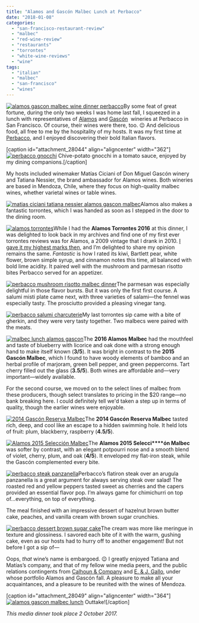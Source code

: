 ```yaml
---
title: "Alamos and Gascón Malbec Lunch at Perbacco"
date: "2018-01-08"
categories: 
  - "san-francisco-restaurant-review"
  - "malbec"
  - "red-wine-review"
  - "restaurants"
  - "torrontes"
  - "white-wine-reviews"
  - "wine"
tags: 
  - "italian"
  - "malbec"
  - "san-francisco"
  - "wines"
---
```


[![alamos gascon malbec wine dinner perbacco](http://s3.amazonaws.com/thegourmez-wpmedia/2018/01/Perbacco_Wine_04-398x500.jpg)](http://s3.amazonaws.com/thegourmez-wpmedia/2018/01/Perbacco_Wine_04.jpg)By some feat of great fortune, during the only two weeks I was home last fall, I squeezed in a lunch with representatives of [Alamos](http://www.alamoswinesus.com/) and [Gascón](http://www.gasconwine.com/)  wineries at Perbacco in San Francisco. Of course, their wines were there, too. 😉 And delicious food, all free to me by the hospitality of my hosts. It was my first time at [Perbacco](http://www.perbaccosf.com/), and I enjoyed discovering their bold Italian flavors.

\[caption id="attachment\_28044" align="aligncenter" width="362"\][![perbacco gnocchi](http://s3.amazonaws.com/thegourmez-wpmedia/2018/01/Perbacco_Wine_20-362x500.jpg)](http://s3.amazonaws.com/thegourmez-wpmedia/2018/01/Perbacco_Wine_20.jpg) Chive-potato gnocchi in a tomato sauce, enjoyed by my dining companions.\[/caption\]

My hosts included winemaker Matías Ciciani of Don Miguel Gascón winery and Tatiana Nessier, the brand ambassador for Alamos wines. Both wineries are based in Mendoza, Chile, where they focus on high-quality malbec wines, whether varietal wines or table wines.

[![matias ciciani tatiana nessier alamos gascon malbec](http://s3.amazonaws.com/thegourmez-wpmedia/2018/01/Perbacco_Wine_28-500x442.jpg)](http://s3.amazonaws.com/thegourmez-wpmedia/2018/01/Perbacco_Wine_28.jpg)Alamos also makes a fantastic torrontes, which I was handed as soon as I stepped in the door to the dining room.

[![alamos torrontes](http://s3.amazonaws.com/thegourmez-wpmedia/2018/01/Perbacco_Wine_11-333x500.jpg)](http://s3.amazonaws.com/thegourmez-wpmedia/2018/01/Perbacco_Wine_11.jpg)While I had the **Alamos Torrontes 2016** at this dinner, I was delighted to look back in my archives and find one of my first ever torrontes reviews was for Alamos, a 2009 vintage that I drank in 2010. [I gave it my highest marks then](http://thegourmez.com/2010/10/06/alamos-torrontes-2009/), and I’m delighted to share my opinion remains the same. _Fantastic_ is how I rated its kiwi, Bartlett pear, white flower, brown simple syrup, and cinnamon notes this time, all balanced with bold lime acidity. It paired well with the mushroom and parmesan risotto bites Perbacco served for an appetizer.

[![perbacco mushroom risotto malbec dinner](http://s3.amazonaws.com/thegourmez-wpmedia/2018/01/Perbacco_Wine_12-500x333.jpg)](http://s3.amazonaws.com/thegourmez-wpmedia/2018/01/Perbacco_Wine_12.jpg)The parmesan was especially delightful in those flavor bursts. But it was only the first first course. A salumi misti plate came next, with three varieties of salami—the fennel was especially tasty. The prosciutto provided a pleasing vinegar tang.

[![perbacco salumi charcuterie](http://s3.amazonaws.com/thegourmez-wpmedia/2018/01/Perbacco_Wine_15-500x485.jpg)](http://s3.amazonaws.com/thegourmez-wpmedia/2018/01/Perbacco_Wine_15.jpg)My last torrontes sip came with a bite of gherkin, and they were very tasty together. Two malbecs were paired with the meats.

[![malbec lunch alamos gascon](http://s3.amazonaws.com/thegourmez-wpmedia/2018/01/Perbacco_Wine_22-399x500.jpg)](http://s3.amazonaws.com/thegourmez-wpmedia/2018/01/Perbacco_Wine_22.jpg)The **2016 Alamos Malbec** had the mouthfeel and taste of blueberry with licorice and oak done with a strong enough hand to make itself known (**3/5**). It was bright in contrast to the **2015 Gascón Malbec**, which I found to have woody elements of bamboo and an herbal profile of marjoram, green bell pepper, and green peppercorns. Tart cherry filled out the glass (**3.5/5**). Both wines are affordable and—very important—widely available.

For the second course, we moved on to the select lines of malbec from these producers, though select translates to pricing in the $20 range—no bank breaking here. I could definitely tell we'd taken a step up in terms of quality, though the earlier wines were enjoyable.

[![2014 Gascón Reserva Malbec](http://s3.amazonaws.com/thegourmez-wpmedia/2018/01/Perbacco_Wine_06-333x500.jpg)](http://s3.amazonaws.com/thegourmez-wpmedia/2018/01/Perbacco_Wine_06.jpg)The **2014 Gascón Reserva Malbec** tasted rich, deep, and cool like an escape to a hidden swimming hole. It held lots of fruit: plum, blackberry, raspberry (**4.5/5**).

[![Alamos 2015 Selección Malbec](http://s3.amazonaws.com/thegourmez-wpmedia/2018/01/Perbacco_Wine_09-309x500.jpg)](http://s3.amazonaws.com/thegourmez-wpmedia/2018/01/Perbacco_Wine_09.jpg)The **Alamos 2015 Selecci****ón Malbec** was softer by contrast, with an elegant potpourri nose and a smooth blend of violet, cherry, plum, and oak (**4/5**). It enveloped my flat-iron steak, while the Gascón complemented every bite.

[![perbacco steak panzanella](http://s3.amazonaws.com/thegourmez-wpmedia/2018/01/Perbacco_Wine_21-357x500.jpg)](http://s3.amazonaws.com/thegourmez-wpmedia/2018/01/Perbacco_Wine_21.jpg)Perbacco’s flatiron steak over an arugula panzanella is a great argument for always serving steak over salad! The roasted red and yellow peppers tasted sweet as cherries and the capers provided an essential flavor pop. I’m always game for chimichurri on top of…everything, on top of everything.

The meal finished with an impressive dessert of hazelnut brown butter cake, peaches, and vanilla cream with brown sugar crunchies.

[![perbacco dessert brown sugar cake](http://s3.amazonaws.com/thegourmez-wpmedia/2018/01/Perbacco_Wine_25-438x500.jpg)](http://s3.amazonaws.com/thegourmez-wpmedia/2018/01/Perbacco_Wine_25.jpg)The cream was more like meringue in texture and glossiness. I savored each bite of it with the warm, gushing cake, even as our hosts had to hurry off to another engagement! But not before I got a sip of—

Oops, _that_ wine’s name is embargoed. 😉 I greatly enjoyed Tatiana and Matías’s company, and that of my fellow wine media peers, and the public relations contingents from [Calhoun & Company](http://www.calhounwine.com/) and [E. & J. Gallo](http://www.gallo.com/portfolio/), under whose portfolio Alamos and Gascón fall. A pleasure to make all your acquaintances, and a pleasure to be reunited with the wines of Mendoza.

\[caption id="attachment\_28049" align="aligncenter" width="364"\][![alamos gascon malbec lunch](http://s3.amazonaws.com/thegourmez-wpmedia/2018/01/Perbacco_Wine_29-364x500.jpg)](http://s3.amazonaws.com/thegourmez-wpmedia/2018/01/Perbacco_Wine_29.jpg) Outtake!\[/caption\]

_This media dinner took place 2 October 2017._
